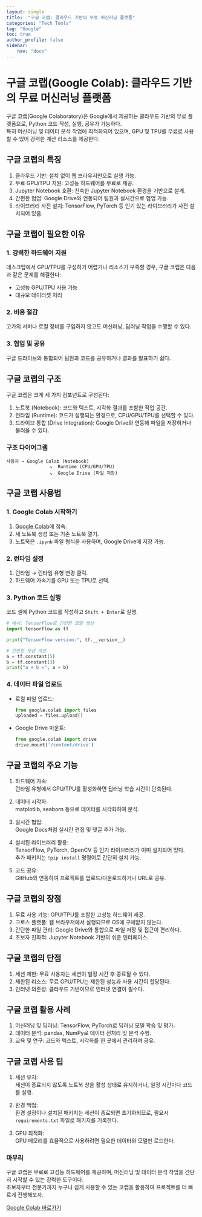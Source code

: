 ```yaml
---
layout: single
title:  "구글 코랩: 클라우드 기반의 무료 머신러닝 플랫폼"
categories: "Tech Tools"
tag: "Google"
toc: true
author_profile: false
sidebar:
    nav: "docs"
---
```


# 구글 코랩(Google Colab): 클라우드 기반의 무료 머신러닝 플랫폼

구글 코랩(Google Colaboratory)은 Google에서 제공하는 클라우드 기반의 무료 플랫폼으로, Python 코드 작성, 실행, 공유가 가능하다.  
특히 머신러닝 및 데이터 분석 작업에 최적화되어 있으며, GPU 및 TPU를 무료로 사용할 수 있어 강력한 계산 리소스를 제공한다.  

## 구글 코랩의 특징

1. 클라우드 기반: 설치 없이 웹 브라우저만으로 실행 가능.  
2. 무료 GPU/TPU 지원: 고성능 하드웨어를 무료로 제공.  
3. Jupyter Notebook 호환: 친숙한 Jupyter Notebook 환경을 기반으로 설계.  
4. 간편한 협업: Google Drive와 연동되어 팀원과 실시간으로 협업 가능.  
5. 라이브러리 사전 설치: TensorFlow, PyTorch 등 인기 있는 라이브러리가 사전 설치되어 있음.  

## 구글 코랩이 필요한 이유

### 1. 강력한 하드웨어 지원  
데스크탑에서 GPU/TPU를 구성하기 어렵거나 리소스가 부족할 경우, 구글 코랩은 다음과 같은 문제를 해결한다:  

- 고성능 GPU/TPU 사용 가능  
- 대규모 데이터셋 처리  

### 2. 비용 절감  
고가의 서버나 로컬 장비를 구입하지 않고도 머신러닝, 딥러닝 작업을 수행할 수 있다.  

### 3. 협업 및 공유  
구글 드라이브와 통합되어 팀원과 코드를 공유하거나 결과를 발표하기 쉽다.  

## 구글 코랩의 구조

구글 코랩은 크게 세 가지 컴포넌트로 구성된다:  

1. 노트북 (Notebook): 코드와 텍스트, 시각화 결과를 포함한 작업 공간.  
2. 런타임 (Runtime): 코드가 실행되는 환경으로, CPU/GPU/TPU를 선택할 수 있다.  
3. 드라이브 통합 (Drive Integration): Google Drive와 연동해 파일을 저장하거나 불러올 수 있다.  

### 구조 다이어그램  

```
사용자 → Google Colab (Notebook)
                ↘  Runtime (CPU/GPU/TPU)
                ↘  Google Drive (파일 저장)  
```


## 구글 코랩 사용법  

### 1. Google Colab 시작하기
1. [Google Colab](https://colab.research.google.com/)에 접속.  
2. 새 노트북 생성 또는 기존 노트북 열기.  
3. 노트북은 `.ipynb` 파일 형식을 사용하며, Google Drive에 저장 가능.  

### 2. 런타임 설정
1. 런타임 → 런타임 유형 변경 클릭.  
2. 하드웨어 가속기를 GPU 또는 TPU로 선택.  

### 3. Python 코드 실행
코드 셀에 Python 코드를 작성하고 `Shift + Enter`로 실행.  

```python
# 예시: TensorFlow로 간단한 모델 생성
import tensorflow as tf

print("TensorFlow version:", tf.__version__)

# 간단한 덧셈 계산
a = tf.constant(5)
b = tf.constant(3)
print("a + b =", a + b)
```  

### 4. 데이터 파일 업로드
- 로컬 파일 업로드:  
  ```python
  from google.colab import files
  uploaded = files.upload()
  ```
- Google Drive 마운트:  
  ```python
  from google.colab import drive
  drive.mount('/content/drive')
  ```

## 구글 코랩의 주요 기능

1. 하드웨어 가속:  
   런타임 유형에서 GPU/TPU를 활성화하면 딥러닝 학습 시간이 단축된다.  
   
2. 데이터 시각화:  
   matplotlib, seaborn 등으로 데이터를 시각화하여 분석.  

3. 실시간 협업:  
   Google Docs처럼 실시간 편집 및 댓글 추가 가능.  

4. 설치된 라이브러리 활용:  
   TensorFlow, PyTorch, OpenCV 등 인기 라이브러리가 이미 설치되어 있다.  
   추가 패키지는 `!pip install` 명령어로 간단히 설치 가능.  

5. 코드 공유:  
   GitHub와 연동하여 프로젝트를 업로드/다운로드하거나 URL로 공유.  

## 구글 코랩의 장점  

1. 무료 사용 가능: GPU/TPU를 포함한 고성능 하드웨어 제공.  
2. 크로스 플랫폼: 웹 브라우저에서 실행되므로 OS에 구애받지 않는다.  
3. 간단한 파일 관리: Google Drive와 통합으로 파일 저장 및 접근이 편리하다.  
4. 초보자 친화적: Jupyter Notebook 기반의 쉬운 인터페이스.  

## 구글 코랩의 단점

1. 세션 제한: 무료 사용자는 세션이 일정 시간 후 종료될 수 있다.  
2. 제한된 리소스: 무료 GPU/TPU는 제한된 성능과 사용 시간이 할당된다.  
3. 인터넷 의존성: 클라우드 기반이므로 인터넷 연결이 필수다.  

## 구글 코랩 활용 사례

1. 머신러닝 및 딥러닝: TensorFlow, PyTorch로 딥러닝 모델 학습 및 평가.  
2. 데이터 분석: pandas, NumPy로 데이터 전처리 및 분석 수행.  
3. 교육 및 연구: 코드와 텍스트, 시각화를 한 곳에서 관리하며 공유.  

## 구글 코랩 사용 팁

1. 세션 유지:  
   세션이 종료되지 않도록 노트북 창을 활성 상태로 유지하거나, 일정 시간마다 코드를 실행.  

2. 환경 백업:  
   환경 설정이나 설치된 패키지는 세션이 종료되면 초기화되므로, 필요시 `requirements.txt` 파일로 패키지를 기록한다.  

3. GPU 최적화:  
   GPU 메모리를 효율적으로 사용하려면 필요한 데이터와 모델만 로드한다.  

### 마무리

구글 코랩은 무료로 고성능 하드웨어를 제공하며, 머신러닝 및 데이터 분석 작업을 간단히 시작할 수 있는 강력한 도구이다.  
초보자부터 전문가까지 누구나 쉽게 사용할 수 있는 코랩을 활용하여 프로젝트를 더 빠르게 진행해보자.  

[Google Colab 바로가기](https://colab.research.google.com/)  
